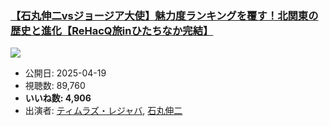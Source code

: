### [【石丸伸二vsジョージア大使】魅力度ランキングを覆す！北関東の歴史と進化【ReHacQ旅inひたちなか完結】](https://www.youtube.com/watch?v=ZmUitnuWX8g)
[![](https://img.youtube.com/vi/ZmUitnuWX8g/sddefault.jpg)](https://www.youtube.com/watch?v=ZmUitnuWX8g)
-   公開日: 2025-04-19
-   視聴数: 89,760
-   **いいね数: 4,906**
-   出演者: [ティムラズ・レジャバ](/rehacq_fan/people/ティムラズ・レジャバ "wikilink"), [石丸伸二](/rehacq_fan/people/石丸伸二 "wikilink")
